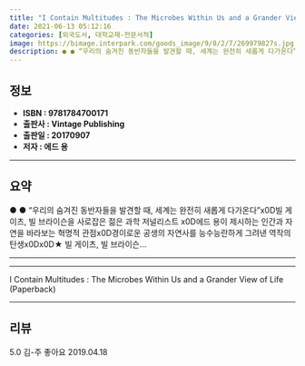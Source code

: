 ```yaml
---
title: "I Contain Multitudes : The Microbes Within Us and a Grander View of Life (Paperback)"
date: 2021-06-13 05:12:16
categories: [외국도서, 대학교재-전문서적]
image: https://bimage.interpark.com/goods_image/9/8/2/7/269979827s.jpg
description: ● ● “우리의 숨겨진 동반자들을 발견할 때, 세계는 완전히 새롭게 다가온다”x0D빌 게이츠, 빌 브라이슨을 사로잡은 젊은 과학 저널리스트 x0D에드 용이 제시하는 인간과 자연을 바라보는 혁명적 관점x0D경이로운 공생의 자연사를 능수능란하게 그려낸 역작의 탄생x0Dx0D★ 빌 게이츠
---
```


## **정보**

- **ISBN : 9781784700171**
- **출판사 : Vintage Publishing**
- **출판일 : 20170907**
- **저자 : 에드 용**

------



## **요약**

●  ●  “우리의 숨겨진 동반자들을 발견할 때, 세계는 완전히 새롭게 다가온다”x0D빌 게이츠, 빌 브라이슨을 사로잡은 젊은 과학 저널리스트 x0D에드 용이 제시하는 인간과 자연을 바라보는 혁명적 관점x0D경이로운 공생의 자연사를 능수능란하게 그려낸 역작의 탄생x0Dx0D★ 빌 게이츠, 빌 브라이슨... 

------



------


I Contain Multitudes : The Microbes Within Us and a Grander View of Life (Paperback) 

------


## **리뷰** 

5.0 김-주 좋아요  2019.04.18 <br/>